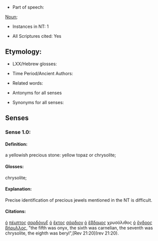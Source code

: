 * Part of speech: 

[Noun](http://ugg.readthedocs.io/en/latest/noun.html); 

* Instances in NT: 1

* All Scriptures cited: Yes

## Etymology: 

* LXX/Hebrew glosses: 

* Time Period/Ancient Authors: 

* Related words: 

* Antonyms for all senses

* Synonyms for all senses: 

## Senses 

### Sense 1.0: 

#### Definition: 

a yellowish precious stone: yellow topaz or chrysolite;

#### Glosses: 

chrysolite; 

#### Explanation:

Precise identification of precious jewels mentioned in the NT is difficult.

#### Citations: 

[ὁ](../G35880/01.md) [πέμπτος](../G39910/01.md) [σαρδόνυξ](../G45570/01.md) [ὁ](../G35880/01.md) [ἕκτος](../G16230/01.md) [σάρδιον](../G45550/01.md) [ὁ](../G35880/01.md) [ἕβδομος](../G14420/01.md) χρυσόλιθος [ὁ](../G35880/01.md) [ὄγδοος](../G35900/01.md) [βήρυλλος](../G09690/01.md), "the fifth was onyx, the sixth was carnelian, the seventh was chrysolite, the eighth was beryl",[Rev 21:20](rev 21:20).  

